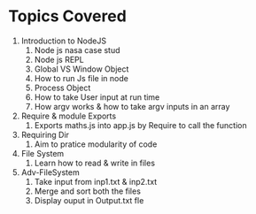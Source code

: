 # Topics Covered 

1. Introduction to NodeJS
   1. Node js nasa case stud
   2. Node js REPL
   3. Global VS Window Object
   4. How to run Js file in node
   5. Process Object
   6. How to take User input at run time
   7. How argv works & how to take argv inputs in an array
3. Require & module Exports
   1.   Exports maths.js into  app.js by Require to call the function
5. Requiring Dir
   1. Aim to pratice modularity of code 
7. File System
   1. Learn how to read & write in files 
9. Adv-FileSystem
   1. Take input from inp1.txt & inp2.txt
   2. Merge and sort both the files
   3. Display ouput in Output.txt fle
